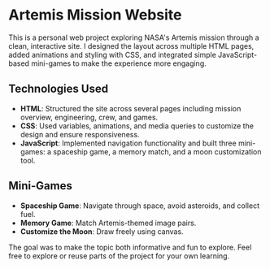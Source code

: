 # Artemis Mission Website

This is a personal web project exploring NASA's Artemis mission through a clean, interactive site. I designed the layout across multiple HTML pages, added animations and styling with CSS, and integrated simple JavaScript-based mini-games to make the experience more engaging.

## Technologies Used
- **HTML**: Structured the site across several pages including mission overview, engineering, crew, and games.
- **CSS**: Used variables, animations, and media queries to customize the design and ensure responsiveness.
- **JavaScript**: Implemented navigation functionality and built three mini-games: a spaceship game, a memory match, and a moon customization tool.

## Mini-Games
- **Spaceship Game**: Navigate through space, avoid asteroids, and collect fuel.
- **Memory Game**: Match Artemis-themed image pairs.
- **Customize the Moon**: Draw freely using canvas.

The goal was to make the topic both informative and fun to explore. Feel free to explore or reuse parts of the project for your own learning.
